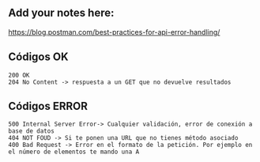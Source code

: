 ## Add your notes here:
https://blog.postman.com/best-practices-for-api-error-handling/

Códigos OK
-------
	200 OK
	204 No Content -> respuesta a un GET que no devuelve resultados
Códigos ERROR
-------
	500 Internal Server Error-> Cualquier validación, error de conexión a base de datos
	404 NOT FOUD -> Si te ponen una URL que no tienes método asociado 
	400 Bad Request -> Error en el formato de la petición. Por ejemplo en el número de elementos te mando una A